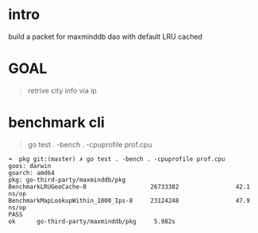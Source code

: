 # intro
build a packet for maxminddb dao with default LRU cached

# GOAL
> retrive city info via ip

# benchmark cli
> go test . -bench . -cpuprofile prof.cpu 
```log
➜  pkg git:(master) ✗ go test . -bench . -cpuprofile prof.cpu 
goos: darwin
goarch: amd64
pkg: go-third-party/maxminddb/pkg
BenchmarkLRUGeoCache-8                  26733382                42.1 ns/op
BenchmarkMapLookupWithin_1000_Ips-8     23124248                47.9 ns/op
PASS
ok      go-third-party/maxminddb/pkg     5.982s
```

